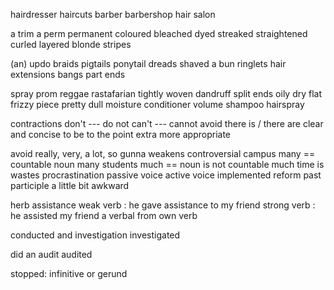hairdresser
haircuts
barber
barbershop
hair salon

a trim
a perm
permanent
coloured
bleached
dyed
streaked
straightened
curled
layered
blonde
stripes

(an) updo
braids
pigtails
ponytail
dreads
shaved
a bun
ringlets
hair extensions
bangs
part
ends

spray
prom
reggae
rastafarian
tightly
woven
dandruff
split ends
oily
dry
flat
frizzy
piece
pretty dull
moisture
conditioner
volume
shampoo
hairspray

contractions
don't  --- do not
can't  --- cannot
avoid there is / there are
clear and concise
to be to the point
extra
more appropriate

avoid  really, very, a lot, so
gunna
weakens
controversial
campus
many  ==  countable noun
many students
much ==  noun is not countable
much time is wastes
procrastination
passive voice
active voice
implemented
reform
past participle
a little bit awkward

herb
assistance
weak verb : he gave assistance to my friend
strong verb : he assisted my friend
a verbal from 
own verb

conducted and investigation
investigated

did an audit
audited


stopped: infinitive or gerund



